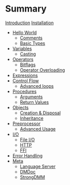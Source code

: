 # Summary

[Introduction](./introduction.md)
[Installation](./installation.md)

- [Hello World](./hello_world.md)
	- [Comments](./hello/comments.md)
	- [Basic Types](./hello/types.md)
- [Variables](./variables.md)
	- [Casting](./vars/casting.md)
- [Operators](./operators.md)
	- [Bitflags](./ops/bitflags.md)
	- [Operator Overloading]()
- [Expressions]()
- [Control Flow]()
	- [Advanced loops]()
- [Procedures]()
	- [Arguments]()
	- [Return Values]()
- [Objects]()
	- [Creation & Disposal]()
	- [Inheritance]()
- [Preprocessor]()
	- [Advanced Usage]()
- [I/O]()
	- [File I/O]()
	- [HTTP]()
	- [FFI]()
- [Error Handling]()
- [Meta](./meta.md)
	- [Language Server](./meta/langserver.md)
	- [DMDoc](./meta/dmdoc.md)
	- [StrongDMM](./meta/strongdmm.md)
